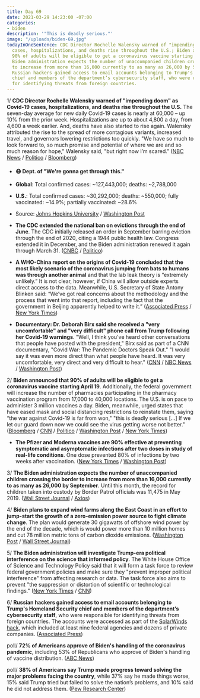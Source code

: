 ```yaml
---
title: Day 69
date: 2021-03-29 14:23:00 -07:00
categories:
- biden
description: '"This is deadly serious."'
image: "/uploads/biden-69.jpg"
todayInOneSentence: CDC Director Rochelle Walensky warned of "impending doom" as Covid-19
  cases, hospitalizations, and deaths rise throughout the U.S.; Biden announced that
  90% of adults will be eligible to get a coronavirus vaccine starting April 19; the
  Biden administration expects the number of unaccompanied children crossing the border
  to increase from more than 16,000 currently to as many as 26,000 by September; and
  Russian hackers gained access to email accounts belonging to Trump's Homeland Security
  chief and members of the department’s cybersecurity staff, who were responsible
  for identifying threats from foreign countries.
---
```


1/ **CDC Director Rochelle Walensky warned of "impending doom" as Covid-19 cases, hospitalizations, and deaths rise throughout the U.S.** The seven-day average for new daily Covid-19 cases is nearly at 60,000 – up 10% from the prior week. Hospitalizations are up to about 4,800 a day, from 4,600 a week earlier. And, deaths  have also started to rise again. Walensky attributed the rise to the spread of more contagious variants, increased travel, and governors lowering restrictions too quickly. "We have so much to look forward to, so much promise and potential of where we are and so much reason for hope," Walensky said, "but right now I’m scared.” ([NBC News](https://www.nbcnews.com/politics/white-house/cdc-director-warns-impending-doom-covid-cases-rise-n1262355) / [Politico](https://www.politico.com/news/2021/03/29/cdc-chief-covid-cases-surge-478340) / [Bloomberg](https://www.bloomberg.com/news/articles/2021-03-29/cdc-chief-warns-of-impending-doom-as-covid-cases-deaths-rise?sref=MIBMEEoj))

* #### 😷 Dept. of "We're gonna get through this."

* **Global**: Total confirmed cases: \~127,443,000; deaths: \~2,788,000

* **U.S.**: Total confirmed cases: \~30,292,000; deaths: \~550,000; fully vaccinated: \~14.9%; partially vaccinated: \~28.6%

* Source: [Johns Hopkins University](https://coronavirus.jhu.edu/map.html) / [Washington Post](https://www.washingtonpost.com/graphics/2020/health/covid-vaccine-states-distribution-doses/)

* **The CDC extended the national ban on evictions through the end of June**. The CDC initially released an order in September barring eviction through the end of 2020, citing a 1944 public health law. Congress extended it in December, and the Biden administration renewed it again through March 31. ([CNBC](https://www.cnbc.com/2021/03/29/cdc-will-extend-national-ban-on-evictions-ban-through-end-of-june-.html) / [Politico](https://www.politico.com/news/2021/03/29/cdc-extend-eviction-ban-june-30-478332))

* **A WHO-China report on the origins of Covid-19 concluded that the most likely scenario of the coronavirus jumping from bats to humans was through another animal** and that the lab leak theory is “extremely unlikely.” It is not clear, however, if China will allow outside experts direct access to the data. Meanwhile, U.S. Secretary of State Antony Blinken said: “We’ve got real concerns about the methodology and the process that went into that report, including the fact that the government in Beijing apparently helped to write it.” ([Associated Press](https://apnews.com/article/who-report-animals-source-covid-19-coronavirus-8a839c179c330c56fa46a763b7286a7f) / [New York Times](https://www.nytimes.com/live/2021/03/29/world/covid-vaccine-coronavirus-cases/coronavirus-bats-who-china))

* **Documentary: Dr. Deborah Birx said she received a "very uncomfortable" and "very difficult" phone call from Trump following her Covid-19 warnings**. "Well, I think you've heard other conversations that people have posted with the president," Birx said as part of a CNN documentary, "Covid War: The Pandemic Doctors Speak Out." "I would say it was even more direct than what people have heard. It was very uncomfortable, very direct and very difficult to hear." ([CNN](https://www.cnn.com/2021/03/28/politics/birx-trump-covid-very-uncomfortable-phone-call/index.html) / [NBC News](https://www.nbcnews.com/politics/donald-trump/birx-recalls-very-difficult-call-trump-says-hundreds-thousands-covid-n1262283) / [Washington Post](https://www.washingtonpost.com/politics/2021/03/27/birx-tells-cnn-most-us-covid-deaths-could-have-been-mitigated-after-first-100000/))

2/ **Biden announced that 90% of adults will be eligible to get a coronavirus vaccine starting April 19**. Additionally, the federal government will increase the number of pharmacies participating in the pharmacy vaccination program from 17,000 to 40,000 locations. The U.S. is on pace to administer 3 million vaccines a day. Biden, meanwhile, urged states that have eased mask and social distancing restrictions to reinstate them, saying “the war against Covid-19 is far from won," "this is deadly serious \[...\] If we let our guard down now we could see the virus getting worse not better." ([Bloomberg](https://www.bloomberg.com/news/articles/2021-03-29/biden-to-say-90-of-u-s-adults-eligible-for-shot-in-3-weeks?srnd=premium&sref=MIBMEEoj) / [CNN](https://www.cnn.com/2021/03/29/politics/adults-vaccine-eligible-biden/index.html) / [Politico](https://www.politico.com/news/2021/03/29/biden-increase-pharmacy-vaccination-sites-478369) / [Washington Post](https://www.washingtonpost.com/nation/2021/03/29/coronavirus-covid-live-updates-us/#link-N34XJU5WNFAMZA6L6P6JYZ6S5M) / [New York Times](https://www.nytimes.com/2021/03/29/us/covid-cases-vaccines-eligible.html))

* **The Pfizer and Moderna vaccines are 90% effective at preventing symptomatic and asymptomatic infections after two doses in study of real-life conditions**. One dose prevented 80% of infections by two weeks after vaccination. ([New York Times](https://www.nytimes.com/2021/03/29/world/pfizer-moderna-covid-vaccines-infection.html) / [Washington Post](https://www.washingtonpost.com/health/2021/03/29/vaccine-effective-essential-workers-study/))

3/ **The Biden administration expects the number of unaccompanied children crossing the border to increase from more than 16,000 currently to as many as 26,000 by September**. Until this month, the record for children taken into custody by Border Patrol officials was 11,475 in May 2019. ([Wall Street Journal](https://www.wsj.com/articles/border-crossings-by-migrant-children-to-rise-sharply-according-to-internal-u-s-government-estimates-11616800942) / [Axios](https://www.axios.com/border-crisis-record-number-migrant-kids-89cd0b23-a588-4f01-9547-d6f04b262542.html))

4/ **Biden plans to expand wind farms along the East Coast in an effort to jump-start the growth of a zero-emission power source to fight climate change**. The plan would generate 30 gigawatts of offshore wind power by the end of the decade, which is would power more than 10 million homes and cut 78 million metric tons of carbon dioxide emissions. ([Washington Post](https://www.washingtonpost.com/climate-environment/2021/03/29/biden-wind-power/) / [Wall Street Journal](https://www.wsj.com/articles/biden-to-push-offshore-wind-projects-11617035430?mod=politics_lead_pos6))

5/ **The Biden administration will investigate Trump-era political interference on the science that informed policy**. The White House Office of Science and Technology Policy said that it will form a task force to review federal government policies and make sure they "prevent improper political interference" from affecting research or data. The task force also aims to prevent "the suppression or distortion of scientific or technological findings." ([New York Times](https://www.nytimes.com/2021/03/29/climate/biden-trump-science.html) / [CNN](https://www.cnn.com/2021/03/29/politics/biden-administration-trump-science-political-influence/index.html))

6/ **Russian hackers gained access to email accounts belonging to Trump's Homeland Security chief and members of the department’s cybersecurity staff**, who were responsible for identifying threats from foreign countries. The accounts were accessed as part of the [SolarWinds hack](https://whatthefuckjusthappenedtoday.com/2020/12/15/day-1426/#8-russian-hackers-breached-at-least), which included at least nine federal agencies and dozens of private companies. ([Associated Press](https://apnews.com/article/solarwinds-hack-email-top-dhs-officials-8bcd4a4eb3be1f8f98244766bae70395))

poll/ **72% of Americans approve of Biden's handling of the coronavirus pandemic**, including 53% of Republicans who  approve of Biden's handling of vaccine distribution. ([ABC News](https://abcnews.go.com/Politics/biden-receives-high-marks-covid-19-lags-immigration/story?id=76722985))

poll/ **38% of Americans say Trump made progress toward solving the major problems facing the country**, while 37% say he made things worse, 15% said Trump tried but failed to solve the nation’s problems, and 10% said he did not address them. ([Pew Research Center](https://www.pewresearch.org/fact-tank/2021/03/29/a-partisan-chasm-in-views-of-trumps-legacy/))